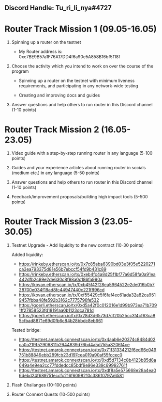 ## Discord Handle: Tu_ri_li_nya#4727
# Router Track Mission 1 (09.05-16.05)

1) Spinning up a router on the testnet

    - My Router address is: 0xe7BE9B57a1F76A17DD4f6a90e5A858B16bf5118f

2) Choose the activity which you intend to work on over the course of the program

   - Spinning up a router on the testnet with minimum liveness requirements, and participating in any network-wide testing

   - Creating and improving docs and guides 


3) Answer questions and help others to run router in this Discord channel (1-10 points)


# Router Track Mission 2 (16.05-23.05)

1) Video guide with a step-by-step running router in any language (5-100 points)

2) Guides and your experience articles about running router in socials (medium etc.) in any language (5-50 points) 

3) Answer questions and help others to run router in this Discord channel (1-10 points)
 
4) Feedback/improvement proposals/building high impact tools (5-500 points)


# Router Track Mission 3 (23.05-30.05)

1) Testnet Upgrade - Add liquidity to the new contract (10-30 points)


   Added liquidity:
   
      - https://rinkeby.etherscan.io/tx/0x7c85aba6390bd03e3f05e5220271ca3ea793375d81e56b7ebccf54fd9b431c89
      - https://rinkeby.etherscan.io/tx/0xeb4fc4a8d25f1bf77a6d58fa0a91ea442dfb2c99e2de630c8f98a0c186fa990a
      - https://kovan.etherscan.io/tx/0xb45f42f28ea5964522e2de016b0b728700e034f18ad8fc44947440c221f896cd
      - https://kovan.etherscan.io/tx/0xf55429c5f6faf4ec61ada32a82ca9519457fbba48fe592b3162c7775796fe532
      - https://goerli.etherscan.io/tx/0xd5a42f0c012016e1d99b973ea71b7091ff27858523fd18191aa0b1123dca781d
      - https://goerli.etherscan.io/tx/0x28d3d6573d7c120b25cc3f4cf63ca85cfbad8871e69d0fb6c84b28bbdc8eb661

   Tested bridge:
  
    - https://testnet.amarok.connextscan.io/tx/0x4aab6e20374c8484d02ca0a219f52906811b2644839d76bd4a5d755a8206f4ce
    - https://testnet.amarok.connextscan.io/tx/0x71f31334212f6ed66c049751b88849ebb289fcb23d197cea019a90af55fccec0
    - https://testnet.amarok.connextscan.io/tx/0xd5d7134c8b4123b85d8a649a4e9ea2cc77fddedcc85bdf9e96e339c69992761f
    - https://testnet.amarok.connextscan.io/tx/0xdf8a5e575668e28a4ea06debd24f689751eccfc216f6098210c38610797a6581
 

2) Flash Challanges (10-100 points) 

3) Router Connext Quests (10-500 points) 
